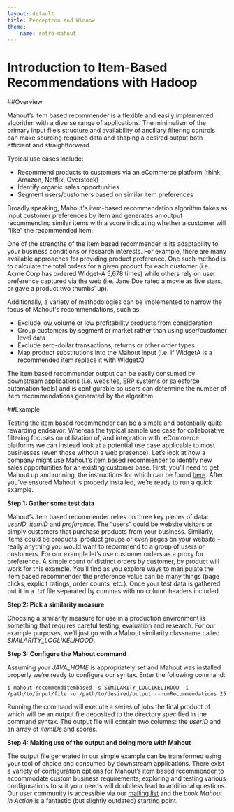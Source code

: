 ```yaml
---
layout: default
title: Perceptron and Winnow
theme:
    name: retro-mahout
---
```

# Introduction to Item-Based Recommendations with Hadoop

##Overview

Mahout’s item based recommender is a flexible and easily implemented algorithm with a diverse range of applications. The minimalism of the primary input file’s structure and availability of ancillary filtering controls can make sourcing required data and shaping a desired output both efficient and straightforward.

Typical use cases include:

* Recommend products to customers via an eCommerce platform (think: Amazon, Netflix, Overstock)
* Identify organic sales opportunities
* Segment users/customers based on similar item preferences

Broadly speaking, Mahout's item-based recommendation algorithm takes as input customer preferences by item and generates an output recommending similar items with a score indicating whether a customer will "like" the recommended item.

One of the strengths of the item based recommender is its adaptability to your business conditions or research interests. For example, there are many available approaches for providing product preference. One such method is to calculate the total orders for a given product for each customer (i.e. Acme Corp has ordered Widget-A 5,678 times) while others rely on user preference captured via the web (i.e. Jane Doe rated a movie as five stars, or gave a product two thumbs’ up).

Additionally, a variety of methodologies can be implemented to narrow the focus of Mahout's recommendations, such as:

* Exclude low volume or low profitability products from consideration
* Group customers by segment or market rather than using user/customer level data
* Exclude zero-dollar transactions, returns or other order types
* Map product substitutions into the Mahout input (i.e. if WidgetA is a recommended item replace it with WidgetX)

The item based recommender output can be easily consumed by downstream applications (i.e. websites, ERP systems or salesforce automation tools) and is configurable so users can determine the number of item recommendations generated by the algorithm.

##Example

Testing the item based recommender can be a simple and potentially quite rewarding endeavor. Whereas the typical sample use case for collaborative filtering focuses on utilization of, and integration with, eCommerce platforms we can instead look at a potential use case applicable to most businesses (even those without a web presence). Let’s look at how a company might use Mahout’s item based recommender to identify new sales opportunities for an existing customer base. First, you’ll need to get Mahout up and running, the instructions for which can be found [here](https://mahout.apache.org/users/basics/quickstart.html). After you've ensured Mahout is properly installed, we’re ready to run a quick example.

**Step 1: Gather some test data**

Mahout’s item based recommender relies on three key pieces of data: *userID*, *itemID* and *preference*. The “users” could be website visitors or simply customers that purchase products from your business. Similarly, items could be products, product groups or even pages on your website – really anything you would want to recommend to a group of users or customers. For our example let’s use customer orders as a proxy for preference. A simple count of distinct orders by customer, by product will work for this example. You’ll find as you explore ways to manipulate the item based recommender the preference value can be many things (page clicks, explicit ratings, order counts, etc.). Once your test data is gathered put it in a *.txt* file separated by commas with no column headers included.

**Step 2: Pick a similarity measure**

Choosing a similarity measure for use in a production environment is something that requires careful testing, evaluation and research. For our example purposes, we’ll just go with a Mahout similarity classname called *SIMILARITY_LOGLIKELIHOOD*.

**Step 3: Configure the Mahout command**

Assuming your *JAVA_HOME* is appropriately set and Mahout was installed properly we’re ready to configure our syntax. Enter the following command:

    $ mahout recommenditembased -s SIMILARITY_LOGLIKELIHOOD -i /path/to/input/file -o /path/to/desired/output --numRecommendations 25

Running the command will execute a series of jobs the final product of which will be an output file deposited to the directory specified in the command syntax. The output file will contain two columns: the *userID* and an array of *itemIDs* and scores.

**Step 4: Making use of the output and doing more with Mahout**

The output file generated in our simple example can be transformed using your tool of choice and consumed by downstream applications. There exist a variety of configuration options for Mahout’s item based recommender to accommodate custom business requirements; exploring and testing various configurations to suit your needs will doubtless lead to additional questions. Our user community is accessible via our [mailing list](https://mahout.apache.org/general/mailing-lists,-irc-and-archives.html) and the book *Mahout In Action* is a fantastic (but slightly outdated) starting point. 

